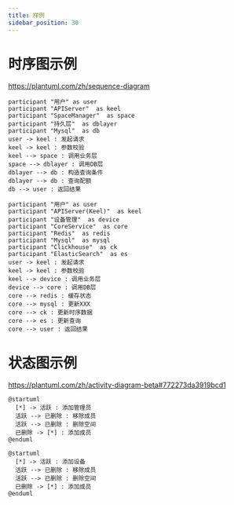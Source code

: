```yaml
---
title: 样例
sidebar_position: 30
---
```


# 时序图示例
https://plantuml.com/zh/sequence-diagram

```plantuml
participant "用户" as user
participant "APIServer"  as keel
participant "SpaceManager"  as space
participant "持久层"  as dblayer
participant "Mysql"  as db
user -> keel : 发起请求
keel -> keel : 参数校验
keel --> space : 调用业务层
space --> dblayer : 调用DB层
dblayer --> db : 构造查询条件
dblayer --> db : 查询配额
db --> user : 返回结果
```

```plantuml
participant "用户" as user
participant "APIServer(Keel)"  as keel
participant "设备管理"  as device
participant "CoreService"  as core
participant "Redis"  as redis
participant "Mysql"  as mysql
participant "Clickhouse"  as ck
participant "ElasticSearch"  as es
user -> keel : 发起请求
keel -> keel : 参数校验
keel --> device : 调用业务层
device --> core : 调用DB层
core --> redis : 缓存状态
core --> mysql : 更新XXX
core --> ck : 更新时序数据
core --> es : 更新查询
core --> user : 返回结果
```


# 状态图示例
https://plantuml.com/zh/activity-diagram-beta#772273da3919bcd1


```plantuml
@startuml
  [*] -> 活跃 : 添加管理员
  活跃 --> 已删除 : 移除成员
  活跃 --> 已删除 : 删除空间
  已删除 -> [*] : 添加成员
@enduml
```



```plantuml
@startuml
  [*] -> 活跃 : 添加设备
  活跃 --> 已删除 : 移除成员
  活跃 --> 已删除 : 删除空间
  已删除 -> [*] : 添加成员
@enduml
```
